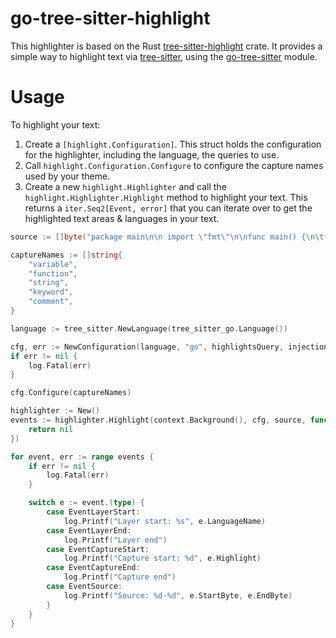 # go-tree-sitter-highlight

This highlighter is based on the Rust [tree-sitter-highlight](https://crates.io/crates/tree-sitter-highlight) crate. It provides a simple way to highlight text via [tree-sitter](https://github.com/tree-sitter/tree-sitter), using the [go-tree-sitter](https://github.com/tree-sitter/go-tree-sitter) module.

# Usage

To highlight your text:

1. Create a `[highlight.Configuration]`. This struct holds the configuration for the highlighter, including the language, the queries to use.
2. Call `highlight.Configuration.Configure` to configure the capture names used by your theme.
3. Create a new `highlight.Highlighter` and call the `highlight.Highlighter.Highlight` method to highlight your text. This returns a `iter.Seq2[Event, error]` that you can iterate over to get the highlighted text areas & languages in your text.

```go
source := []byte("package main\n\n import \"fmt\"\n\nfunc main() {\n\tfmt.Println(\"Hello, World!\")\n}")

captureNames := []string{
	"variable",
	"function",
	"string",
	"keyword",
	"comment",
}

language := tree_sitter.NewLanguage(tree_sitter_go.Language())

cfg, err := NewConfiguration(language, "go", highlightsQuery, injectionQuery, localsQuery)
if err != nil {
	log.Fatal(err)
}

cfg.Configure(captureNames)

highlighter := New()
events := highlighter.Highlight(context.Background(), cfg, source, func(name string) *Configuration {
	return nil
})

for event, err := range events {
	if err != nil {
		log.Fatal(err)
	}

	switch e := event.(type) {
		case EventLayerStart:
			log.Printf("Layer start: %s", e.LanguageName)
		case EventLayerEnd:
			log.Printf("Layer end")
		case EventCaptureStart:
			log.Printf("Capture start: %d", e.Highlight)
		case EventCaptureEnd:
			log.Printf("Capture end")
		case EventSource:
			log.Printf("Source: %d-%d", e.StartByte, e.EndByte)
		}
	}
}
```
